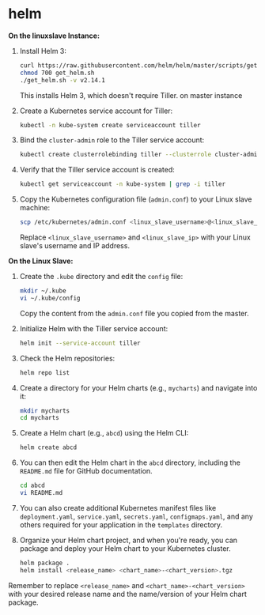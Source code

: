 # helm


**On the  linuxslave Instance:**

1. Install Helm 3:

   ```bash
   curl https://raw.githubusercontent.com/helm/helm/master/scripts/get-helm-3 > get_helm.sh
   chmod 700 get_helm.sh
   ./get_helm.sh -v v2.14.1
   ```

   This installs Helm 3, which doesn't require Tiller.
on master instance
2. Create a Kubernetes service account for Tiller:

   ```bash
   kubectl -n kube-system create serviceaccount tiller
   ```

3. Bind the `cluster-admin` role to the Tiller service account:

   ```bash
   kubectl create clusterrolebinding tiller --clusterrole cluster-admin --serviceaccount=kube-system:tiller
   ```

4. Verify that the Tiller service account is created:

   ```bash
   kubectl get serviceaccount -n kube-system | grep -i tiller
   ```

5. Copy the Kubernetes configuration file (`admin.conf`) to your Linux slave machine:

   ```bash
   scp /etc/kubernetes/admin.conf <linux_slave_username>@<linux_slave_ip>:~/.kube/config
   ```

   Replace `<linux_slave_username>` and `<linux_slave_ip>` with your Linux slave's username and IP address.

**On the Linux Slave:**

1. Create the `.kube` directory and edit the `config` file:

   ```bash
   mkdir ~/.kube
   vi ~/.kube/config
   ```

   Copy the content from the `admin.conf` file you copied from the master.

2. Initialize Helm with the Tiller service account:

   ```bash
   helm init --service-account tiller
   ```

3. Check the Helm repositories:

   ```bash
   helm repo list
   ```

4. Create a directory for your Helm charts (e.g., `mycharts`) and navigate into it:

   ```bash
   mkdir mycharts
   cd mycharts
   ```

5. Create a Helm chart (e.g., `abcd`) using the Helm CLI:

   ```bash
   helm create abcd
   ```

6. You can then edit the Helm chart in the `abcd` directory, including the `README.md` file for GitHub documentation.

   ```bash
   cd abcd
   vi README.md
   ```

7. You can also create additional Kubernetes manifest files like `deployment.yaml`, `service.yaml`, `secrets.yaml`, `configmaps.yaml`, and any others required for your application in the `templates` directory.

8. Organize your Helm chart project, and when you're ready, you can package and deploy your Helm chart to your Kubernetes cluster.

   ```bash
   helm package .
   helm install <release_name> <chart_name>-<chart_version>.tgz
   ```

Remember to replace `<release_name>` and `<chart_name>-<chart_version>` with your desired release name and the name/version of your Helm chart package.
